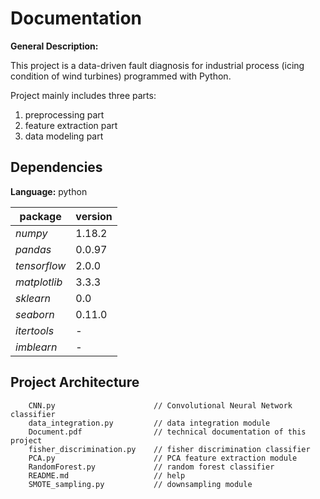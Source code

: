 Documentation
=============
**General Description:**

This project is a data-driven fault diagnosis for industrial process (icing condition of wind turbines) programmed with Python. 

Project mainly includes three parts:
1. preprocessing part
2. feature extraction part
3. data modeling part

Dependencies
-------------
**Language:**  python

package             | version       
------------------- | --------------
*numpy*|1.18.2
*pandas*|0.0.97
*tensorflow*|2.0.0
*matplotlib*|3.3.3
*sklearn*|0.0
*seaborn*|0.11.0
*itertools*|-
*imblearn*|-

Project Architecture
-------------
```buildoutcfg
    CNN.py                      // Convolutional Neural Network classifier
    data_integration.py         // data integration module
    Document.pdf                // technical documentation of this project
    fisher_discrimination.py    // fisher discrimination classifier
    PCA.py                      // PCA feature extraction module
    RandomForest.py             // random forest classifier
    README.md                   // help
    SMOTE_sampling.py           // downsampling module
```